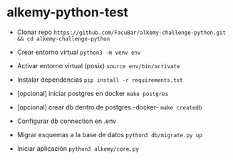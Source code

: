 # alkemy-python-test

- Clonar repo `https://github.com/FacuBar/alkemy-challenge-python.git && cd alkemy-challenge-python`

- Crear entorno virtual `python3 -m venv env`

- Activar entorno virtual (posix) `source env/bin/activate`

- Instalar dependencias `pip install -r requirements.txt`

- [opcional] iniciar postgres en docker `make postgres`

- [opcional] crear db dentro de postgres -docker- `make createdb`

- Configurar db connection en .env

- Migrar esquemas a la base de datos `python3 db/migrate.py up`

- Iniciar aplicación `python3 alkemy/core.py`
